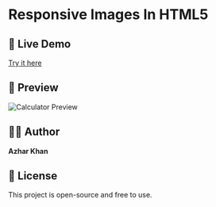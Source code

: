 # Responsive Images In HTML5

## 🔗 Live Demo

[Try it here](https://iam-azhar-responsive-images.vercel.app/)

## 📸 Preview

![Calculator Preview](https://miro.medium.com/1*7boLxJiG1fXuQolA7Wm_wg.png)

## 👨‍💻 Author

**Azhar Khan**

## 📄 License

This project is open-source and free to use.
